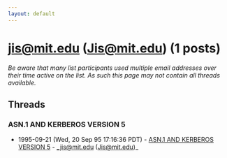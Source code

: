 ```yaml
---
layout: default
---
```


# jis@mit.edu (Jis@mit.edu) (1 posts)

_Be aware that many list participants used multiple email addresses over their time active on the list. As such this page may not contain all threads available._

## Threads

### ASN.1 AND KERBEROS VERSION 5
+ 1995-09-21 (Wed, 20 Sep 95 17:16:36 PDT) - [ASN.1 AND KERBEROS VERSION 5](/archive/1995/09/2f1198de0c5520a778bb3d27e55d1bc6eb91a9ed1171ecd7c2637044ec1109d3) - _jis@mit.edu (Jis@mit.edu)_


